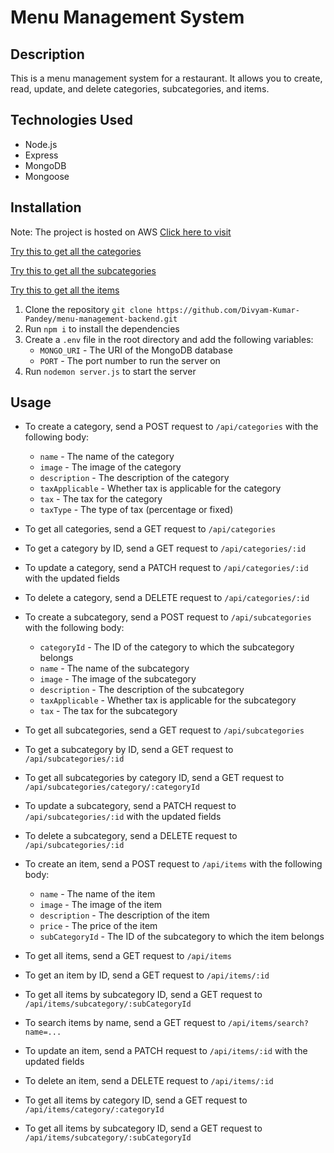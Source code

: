 # Menu Management System

## Description

This is a menu management system for a restaurant. It allows you to create, read, update, and delete categories, subcategories, and items.

## Technologies Used

- Node.js
- Express
- MongoDB
- Mongoose

## Installation

Note: The project is hosted on AWS [Click here to visit](http://ec2-65-0-173-55.ap-south-1.compute.amazonaws.com/)
    
[Try this to get all the categories](http://ec2-65-0-173-55.ap-south-1.compute.amazonaws.com/api/v1/categories)

[Try this to get all the subcategories](http://ec2-65-0-173-55.ap-south-1.compute.amazonaws.com/api/v1/subcategories)

[Try this to get all the items](http://ec2-65-0-173-55.ap-south-1.compute.amazonaws.com/api/v1/items)

1. Clone the repository
`
git clone https://github.com/Divyam-Kumar-Pandey/menu-management-backend.git
`
2. Run `npm i` to install the dependencies
3. Create a `.env` file in the root directory and add the following variables:
    - `MONGO_URI` - The URI of the MongoDB database
    - `PORT` - The port number to run the server on
4. Run `nodemon server.js` to start the server

## Usage

- To create a category, send a POST request to `/api/categories` with the following body:
    - `name` - The name of the category
    - `image` - The image of the category
    - `description` - The description of the category
    - `taxApplicable` - Whether tax is applicable for the category
    - `tax` - The tax for the category
    - `taxType` - The type of tax (percentage or fixed)

- To get all categories, send a GET request to `/api/categories`
- To get a category by ID, send a GET request to `/api/categories/:id`
- To update a category, send a PATCH request to `/api/categories/:id` with the updated fields
- To delete a category, send a DELETE request to `/api/categories/:id`

- To create a subcategory, send a POST request to `/api/subcategories` with the following body:
    - `categoryId` - The ID of the category to which the subcategory belongs
    - `name` - The name of the subcategory
    - `image` - The image of the subcategory
    - `description` - The description of the subcategory
    - `taxApplicable` - Whether tax is applicable for the subcategory
    - `tax` - The tax for the subcategory

- To get all subcategories, send a GET request to `/api/subcategories`
- To get a subcategory by ID, send a GET request to `/api/subcategories/:id`
- To get all subcategories by category ID, send a GET request to `/api/subcategories/category/:categoryId`
- To update a subcategory, send a PATCH request to `/api/subcategories/:id` with the updated fields
- To delete a subcategory, send a DELETE request to `/api/subcategories/:id`

- To create an item, send a POST request to `/api/items` with the following body:
    - `name` - The name of the item
    - `image` - The image of the item
    - `description` - The description of the item
    - `price` - The price of the item
    - `subCategoryId` - The ID of the subcategory to which the item belongs

- To get all items, send a GET request to `/api/items`
- To get an item by ID, send a GET request to `/api/items/:id`
- To get all items by subcategory ID, send a GET request to `/api/items/subcategory/:subCategoryId`
- To search items by name, send a GET request to `/api/items/search?name=...`
- To update an item, send a PATCH request to `/api/items/:id` with the updated fields
- To delete an item, send a DELETE request to `/api/items/:id`

- To get all items by category ID, send a GET request to `/api/items/category/:categoryId`  
- To get all items by subcategory ID, send a GET request to `/api/items/subcategory/:subCategoryId`

